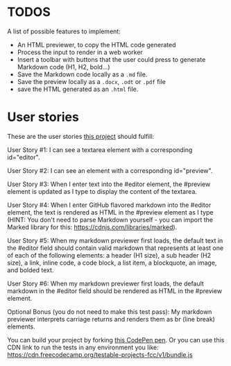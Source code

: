 # TODOS
A list of possible features to implement:
- An HTML previewer, to copy the HTML code generated
- Process the input to render in a web worker
- Insert a toolbar with buttons that the user could press to generate Markdown code (H1, H2, bold...)
- Save the Markdown code locally as a `.md` file.
- Save the preview locally as a `.docx`, `.odt` or `.pdf` file
- save the HTML generated as an `.html` file.

# User stories
These are the user stories [this project](https://www.freecodecamp.org/learn/front-end-libraries/front-end-libraries-projects/build-a-markdown-previewer ) should fulfill:

User Story #1: I can see a textarea element with a corresponding id="editor".

User Story #2: I can see an element with a corresponding id="preview".

User Story #3: When I enter text into the #editor element, the #preview element is updated as I type to display the content of the textarea.

User Story #4: When I enter GitHub flavored markdown into the #editor element, the text is rendered as HTML in the #preview element as I type (HINT: You don't need to parse Markdown yourself - you can import the Marked library for this: https://cdnjs.com/libraries/marked).

User Story #5: When my markdown previewer first loads, the default text in the #editor field should contain valid markdown that represents at least one of each of the following elements: a header (H1 size), a sub header (H2 size), a link, inline code, a code block, a list item, a blockquote, an image, and bolded text.

User Story #6: When my markdown previewer first loads, the default markdown in the #editor field should be rendered as HTML in the #preview element.

Optional Bonus (you do not need to make this test pass): My markdown previewer interprets carriage returns and renders them as br (line break) elements.

You can build your project by forking [this CodePen pen](https://codepen.io/freeCodeCamp/pen/MJjpwO ). Or you can use this CDN link to run the tests in any environment you like: https://cdn.freecodecamp.org/testable-projects-fcc/v1/bundle.js
